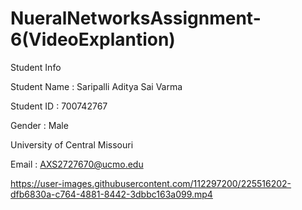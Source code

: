 # NueralNetworksAssignment-6(VideoExplantion)

Student Info

Student Name : Saripalli Aditya Sai Varma

Student ID : 700742767

Gender : Male

University of Central Missouri

Email : AXS2727670@ucmo.edu


https://user-images.githubusercontent.com/112297200/225516202-dfb6830a-c764-4881-8442-3dbbc163a099.mp4

